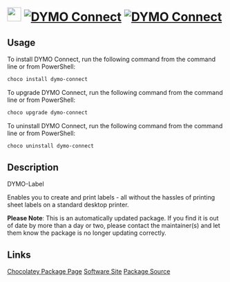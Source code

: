 ﻿# <img src="https://cdn.jsdelivr.net/gh/mkevenaar/chocolatey-packages@1a068bd63ced80de8635921175bc0bfc18c97485/icons/dymo-connect.png" width="32" height="32"/> [![DYMO Connect](https://img.shields.io/chocolatey/v/dymo-connect.svg?label=DYMO+Connect)](https://chocolatey.org/packages/dymo-connect) [![DYMO Connect](https://img.shields.io/chocolatey/dt/dymo-connect.svg)](https://chocolatey.org/packages/dymo-connect)

## Usage
To install DYMO Connect, run the following command from the command line or from PowerShell:
```powershell
choco install dymo-connect
```

To upgrade DYMO Connect, run the following command from the command line or from PowerShell:
```powershell
choco upgrade dymo-connect
```

To uninstall DYMO Connect, run the following command from the command line or from PowerShell:
```powershell
choco uninstall dymo-connect
```

## Description
DYMO-Label

Enables you to create and print labels - all without the hassles of printing sheet labels on a standard desktop printer.

**Please Note**: This is an automatically updated package. If you find it is
out of date by more than a day or two, please contact the maintainer(s) and
let them know the package is no longer updating correctly.


## Links
[Chocolatey Package Page](https://chocolatey.org/packages/dymo-connect)
[Software Site](http://www.dymo.com)
[Package Source](https://github.com/mkevenaar/chocolatey-packages/tree/master/automatic/dymo-connect)

